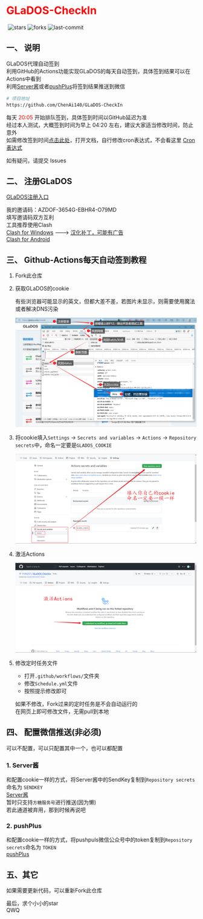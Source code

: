 # <font color="red">GLaDOS-CheckIn</font>

​                                                           ![stars](https://img.shields.io/github/stars/ChenAi140/GLaDOS-CheckIn?style=social)       ![forks](https://img.shields.io/github/forks/ChenAi140/GLaDOS-CheckIn?style=social)       ![last-commit](https://img.shields.io/github/last-commit/ChenAi140/GLaDOS-CheckIn)

## 一、 说明

GLaDOS代理自动签到  
利用GitHub的Actions功能实现GLaDOS的每天自动签到，具体签到结果可以在Actions中看到  
利用[Server酱](https://sct.ftqq.com/)或者[pushPlus](https://www.pushplus.plus/)将签到结果推送到微信  

```bash
# 项目地址
https://github.com/ChenAi140/GLaDOS-CheckIn
```
每天 <font color="red">20:05</font> 开始排队签到，具体签到时间以GitHub延迟为准  
经过本人测试，大概签到时间为早上 04:20 左右，建议大家适当修改时间，防止意外  
如需修改签到时间[点击此处](./.github/workflows/GLaDOS_CheckIn.yml)，打开文档，自行修改cron表达式，不会看这里 [Cron表达式](https://help.aliyun.com/document_detail/64769.html)  

如有疑问，请提交 Issues  

## 二、 注册GLaDOS

[GLaDOS注册入口](https://github.com/glados-network/GLaDOS)  

我的邀请码：AZDOF-3654G-EBHR4-O79MD  
填写邀请码双方互利  
工具推荐使用Clash  
[Clash for Windows](https://github.com/Fndroid/clash_for_windows_pkg/tags)  --->  [汉化补丁，可能有广告](https://github.com/BoyceLig/Clash_Chinese_Patch)  
[Clash for Android](https://github.com/Kr328/ClashForAndroid/tags)  

## 三、 Github-Actions每天自动签到教程

1. Fork此仓库  

2. 获取GLaDOS的cookie  

    有些浏览器可能显示的英文，但都大差不差，若图片未显示，则需要使用魔法或者解决DNS污染  

    ![获取cookie.png](./GLaDOS/images/获取cookie.png)  

3. 将cookie填入`Settings` -> `Secrets and variables` -> `Actions` -> `Repository secrets`中，命名一定要是`GLADOS_COOKIE`  

    ![配置cookie.png](./GLaDOS/images/配置cookie.png)  

4. 激活Actions  

    ![激活Actions](./GLaDOS/images/激活Actions.png)  

5. 修改定时任务文件  

    - 打开`.github/workflows/`文件夹  
    - 修改`Schedule.yml`文件  
    - 按照提示修改即可  

    如果不修改，Fork过来的定时任务是不会自动运行的  
    在网页上即可修改文件，无需pull到本地  




## 四、 配置微信推送(非必须)  

可以不配置，可以只配置其中一个，也可以都配置  

### 1. Server酱  

和配置cookie一样的方式，将Server酱中的SendKey复制到`Repository secrets`命名为 `SENDKEY`  
[Server酱](https://sct.ftqq.com/)  
暂时只支持`方糖服务号`进行推送(因为懒)  
若此通道被弃用，那到时候再说吧  

### 2. pushPlus  

和配置cookie一样的方式，将pushpuls微信公众号中的token复制到`Repository secrets`命名为 `TOKEN`  
[pushPlus](https://www.pushplus.plus/)  

## 五、其它  

如果需要更新代码，可以重新Fork此仓库  

最后，求个小小的star  
QWQ  
